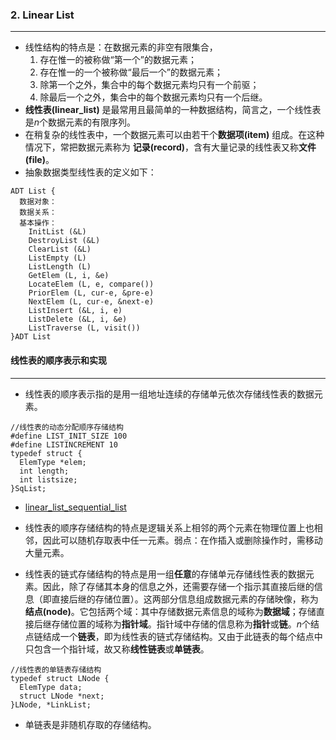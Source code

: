 ### 2. Linear List
***

- 线性结构的特点是：在数据元素的非空有限集合，
  1. 存在惟一的被称做“第一个”的数据元素；
  2. 存在惟一的一个被称做“最后一个”的数据元素；
  3. 除第一个之外，集合中的每个数据元素均只有一个前驱；
  4. 除最后一个之外，集合中的每个数据元素均只有一个后继。
- **线性表(linear_list)** 是最常用且最简单的一种数据结构，简言之，一个线性表是*n*个数据元素的有限序列。
- 在稍复杂的线性表中，一个数据元素可以由若干个**数据项(item)** 组成。在这种情况下，常把数据元素称为 **记录(record)**，含有大量记录的线性表又称**文件(file)**。
- 抽象数据类型线性表的定义如下：
```
ADT List {
  数据对象：
  数据关系：
  基本操作：
    InitList (&L) 
    DestroyList (&L) 
    ClearList (&L) 
    ListEmpty (L)
    ListLength (L)
    GetElem (L, i, &e)
    LocateElem (L, e, compare())
    PriorElem (L, cur-e, &pre-e)
    NextElem (L, cur-e, &next-e)
    ListInsert (&L, i, e)
    ListDelete (&L, i, &e)
    ListTraverse (L, visit())
}ADT List
```

#### 线性表的顺序表示和实现
***
* 线性表的顺序表示指的是用一组地址连续的存储单元依次存储线性表的数据元素。
```
//线性表的动态分配顺序存储结构
#define LIST_INIT_SIZE 100
#define LISTINCREMENT 10
typedef struct {
  ElemType *elem;
  int length;
  int listsize;
}SqList;
```

* [linear_list_sequential_list](https://github.com/fantasia85/data-structure/tree/master/second_linear_list/linear_list_sequential_list) 

* 线性表的顺序存储结构的特点是逻辑关系上相邻的两个元素在物理位置上也相邻，因此可以随机存取表中任一元素。弱点：在作插入或删除操作时，需移动大量元素。
* 线性表的链式存储结构的特点是用一组**任意**的存储单元存储线性表的数据元素。因此，除了存储其本身的信息之外，还需要存储一个指示其直接后继的信息（即直接后继的存储位置）。这两部分信息组成数据元素的存储映像，称为**结点(node)**。它包括两个域：其中存储数据元素信息的域称为**数据域**；存储直接后继存储位置的域称为**指针域**。指针域中存储的信息称为**指针**或**链**。*n*个结点链结成一个**链表**，即为线性表的链式存储结构。又由于此链表的每个结点中只包含一个指针域，故又称**线性链表**或**单链表**。
```
//线性表的单链表存储结构
typedef struct LNode {
  ElemType data;
  struct LNode *next;
}LNode, *LinkList;
```
* 单链表是非随机存取的存储结构。